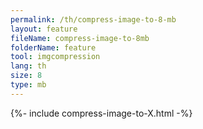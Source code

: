 ```yaml
---
permalink: /th/compress-image-to-8-mb
layout: feature
fileName: compress-image-to-8mb
folderName: feature
tool: imgcompression
lang: th
size: 8
type: mb
---
```


{%- include compress-image-to-X.html -%}
